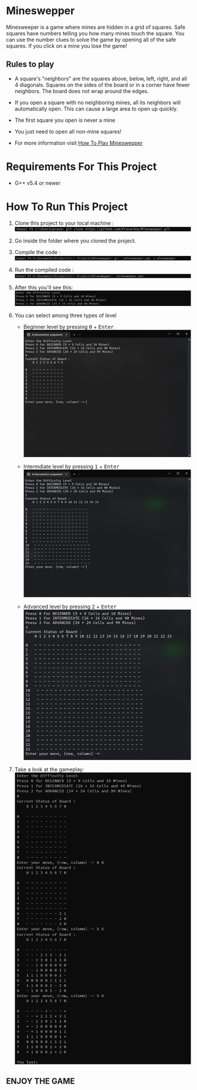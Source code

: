 # Mineswepper
<p>
    Minesweeper is a game where mines are hidden in a grid of squares. Safe squares have numbers telling you how many mines touch the square. You can use the number clues to solve the game by opening all of the safe squares. If you click on a mine you lose the game!
</p>

## Rules to play
- A square's "neighbors" are the squares above, below, left, right, and all 4 diagonals. Squares on the sides of the board or in a corner have fewer neighbors. The board does not wrap around the edges.

- If you open a square with no neighboring mines, all its neighbors will automatically open. This can cause a large area to open up quickly.

- The first square you open is never a mine

- You just need to open all non-mine squares!

- For more information visit [How To Play Mineswepper](https://minesweepergame.com/strategy/how-to-play-minesweeper.php)

# Requirements For This Project
- G++ v5.4 or newer

# How To Run This Project
1. Clone this project to your local machine :
    ![Cloning the project](./images/cloning-the-project.jpg)

2. Go inside the folder where you cloned the project.

3. Compile the code :
    ![Compiling the code using compiler](./images/compiling.jpg)

4. Run the compiled code :
    ![Running the compiled code](./images/running.jpg)

5. After this you'll see this:
    ![Select level](./images/difficulty-level.jpg)

6. You can select among three types of level
    - Beginner level by pressing <kbd>0</kbd> + <kbd>Enter</kbd> ![Beginner Level](./images/Mineswepper(Beginner).jpg)
    
    - Intermdiate level by pressing <kbd>1</kbd> + <kbd>Enter</kbd> ![Intermediate Level](./images/Mineswepper(Intermediate).jpg)

    - Advanced level by pressing <kbd>2</kbd> + <kbd>Enter</kbd> ![Advance Level](./images/Mineswepper(Advanced).jpg)

7. Take a look at the gameplay: 
    ![Gameplay](./images/Mineswepper-Gameplay.jpg)

## ENJOY THE GAME